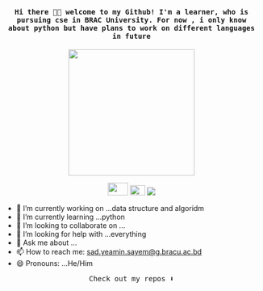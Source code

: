 
<h4 align="center"><samp> Hi there 👋🏾  welcome to my Github! I'm a learner, who is pursuing cse in BRAC University. For now , i only know about python but have plans to work on different languages in future  </samp></h4>

<p align="center">
  <img width="250" src="https://media.giphy.com/media/jIgXf4hgbHCeKiXpvt/giphy.gif">
</p>


<p align="center">
<a href= "https://web.facebook.com/HeyiamSad"><img src="https://cdn3.iconfinder.com/data/icons/picons-social/57/46-facebook-512.png" width="40" height="25"/></a>
<a href= "https://www.instagram.com/__i__am__sad___/"><img src="https://cdn-icons-png.flaticon.com/512/87/87390.png" width="30" height="20"/></a>
<a href= "https://twitter.com/_i__am__sad"><img src="https://img.icons8.com/material-outlined/32/000000/twitter.png"/></a>
</p>

- 🔭 I’m currently working on ...data structure and algoridm
- 🌱 I’m currently learning ...python
- 👯 I’m looking to collaborate on ...
- 🤔 I’m looking for help with ...everything
- 💬 Ask me about ...
- 📫 How to reach me: sad.yeamin.sayem@g.bracu.ac.bd
- 😄 Pronouns: ...He/Him
<p align="center"><samp>
Check out my repos ⬇️  
  </samp>
</p>

